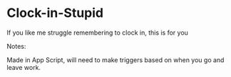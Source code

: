 # Clock-in-Stupid
If you like me struggle remembering to clock in, this is for you

Notes:

Made in App Script, will need to make triggers based on when you go and leave work.

